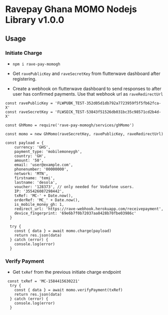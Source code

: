 # Ravepay Ghana MOMO Nodejs Library v1.0.0

## Usage

### Initiate Charge
- `npm i rave-pay-momogh`

-  Get `ravePublicKey` and `raveSecretKey` from flutterwave dashboard after registering.

-  Create a webhook on flutterwave dashboard  to send responses to after user has confirmed payments. Use that webhook url as `raveRedirectUrl`

```const raveRedirectUrl = 'http://127.0.0.1:3000/api/v1/payments/recievepay'
const ravePublicKey = 'FLWPUBK_TEST-352d05d1db792a7723959f5f5fb62fca-X'
const raveSecretKey = 'FLWSECK_TEST-53843f51526db031bc35c98571cd2b4d-X'

const GhMomo = require('rave-pay-momogh/services/ghMomo')

const momo = new GhMomo(raveSecretKey, ravePublicKey, raveRedirectUrl)

const payload = {
    currency: 'GHS',
    payment_type: 'mobilemoneygh',
    country: 'GH',
    amount: '50',
    email: 'user@example.com',
    phonenumber: '00000000',
    network: 'MTN',
    firstname: 'temi',
    lastname: 'desola',
    voucher: '128373', // only needed for Vodafone users.
    IP: '355426087298442',
    txRef: 'MC-' + Date.now(),
    orderRef: 'MC_' + Date.now(),
    is_mobile_money_gh: 1,
    redirect_url: 'https://rave-webhook.herokuapp.com/receivepayment',
    device_fingerprint: '69e6b7f0b72037aa8428b70fbe03986c'
  }

  try {
    const { data } = await momo.charge(payload)
    return res.json(data)
  } catch (error) {
    console.log(error)
  }

```

### Verify Payment
- Get `txRef` from the previous initiate charge endpoint
```
 const txRef = 'MC-1584415630221'
  try {
    const { data } = await momo.verifyPayment(txRef)
    return res.json(data)
  } catch (error) {
    console.log(error)
  }

  ```

